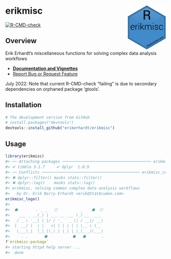 
<!-- README.md is generated from README.Rmd. Please edit that file -->

# erikmisc <a href='https://github.com/erikerhardt/erikmisc'><img src='man/figures/erikmisc.png' align="right" height="138.5" /></a>

<!-- badges: start -->

[![R-CMD-check](https://github.com/erikerhardt/erikmisc/actions/workflows/check-standard.yaml/badge.svg)](https://github.com/erikerhardt/erikmisc/actions/workflows/check-standard.yaml)
<!-- badges: end -->

## Overview

Erik Erhardt’s miscellaneous functions for solving complex data analysis
workflows

-   <strong><a href="https://erikerhardt.github.io/erikmisc/">Documentation
    and Vignettes</a></strong>
-   <a href="https://github.com/erikerhardt/erikmisc/issues">Report Bug
    or Request Feature</a>

July 2022: Note that current R-CMD-check “failing” is due to secondary
dependencies on orphaned package ‘gtools’.

## Installation

``` r
# The development version from GitHub
# install.packages("devtools")
devtools::install_github("erikerhardt/erikmisc")
```

## Usage

``` r
library(erikmisc)
#> ── Attaching packages ─────────────────────────────────────── erikmisc 0.1.15 ──
#> ✔ tibble 3.1.7     ✔ dplyr  1.0.9
#> ── Conflicts ─────────────────────────────────────────── erikmisc_conflicts() ──
#> ✖ dplyr::filter() masks stats::filter()
#> ✖ dplyr::lag()    masks stats::lag()
#> erikmisc, solving common complex data analysis workflows
#>   by Dr. Erik Barry Erhardt <erik@StatAcumen.com>
erikmisc_logo()
#> 
#>  ⬢        . _ _   ⬡          _    ⬢  ⬡   
#>    ___ _ __(_) | ___ __ ___ (_)___  ___  
#>   / _ \ '__| | |/ / '_ ` _ \| / __|/ __| 
#>  |  __/ |  | |   <| | | | | | \__ \ (__  
#>   \___|_|  |_|_|\_\_| |_| |_|_|___/\___| 
#>     . .       ⬢           ⬢   ⬢       .
?`erikmisc-package`
#> starting httpd help server ...
#>  done
```
